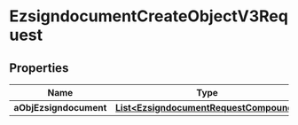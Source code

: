 

# EzsigndocumentCreateObjectV3Request

## Properties

Name | Type | Description | Notes
------------ | ------------- | ------------- | -------------
**aObjEzsigndocument** | [**List&lt;EzsigndocumentRequestCompound&gt;**](EzsigndocumentRequest.md) |  | 




